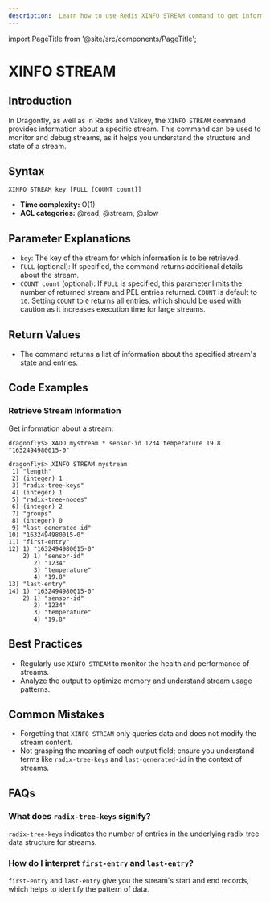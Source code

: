 ```yaml
---
description:  Learn how to use Redis XINFO STREAM command to get information about a stream.
---
```


import PageTitle from '@site/src/components/PageTitle';

# XINFO STREAM

<PageTitle title="Redis XINFO STREAM Command (Documentation) | Dragonfly" />

## Introduction

In Dragonfly, as well as in Redis and Valkey, the `XINFO STREAM` command provides information about a specific stream.
This command can be used to monitor and debug streams, as it helps you understand the structure and state of a stream.

## Syntax

```shell
XINFO STREAM key [FULL [COUNT count]]
```

- **Time complexity:** O(1)
- **ACL categories:** @read, @stream, @slow

## Parameter Explanations

- `key`: The key of the stream for which information is to be retrieved.
- `FULL` (optional): If specified, the command returns additional details about the stream.
- `COUNT count` (optional): If `FULL` is specified, this parameter limits the number of returned stream and PEL entries returned.
  `COUNT` is default to `10`. Setting `COUNT` to `0` returns all entries, which should be used with caution as it increases execution time for large streams.

## Return Values

- The command returns a list of information about the specified stream's state and entries.

## Code Examples

### Retrieve Stream Information

Get information about a stream:

```shell
dragonfly$> XADD mystream * sensor-id 1234 temperature 19.8
"1632494980015-0"

dragonfly$> XINFO STREAM mystream
 1) "length"
 2) (integer) 1
 3) "radix-tree-keys"
 4) (integer) 1
 5) "radix-tree-nodes"
 6) (integer) 2
 7) "groups"
 8) (integer) 0
 9) "last-generated-id"
10) "1632494980015-0"
11) "first-entry"
12) 1) "1632494980015-0"
    2) 1) "sensor-id"
       2) "1234"
       3) "temperature"
       4) "19.8"
13) "last-entry"
14) 1) "1632494980015-0"
    2) 1) "sensor-id"
       2) "1234"
       3) "temperature"
       4) "19.8"
```

## Best Practices

- Regularly use `XINFO STREAM` to monitor the health and performance of streams.
- Analyze the output to optimize memory and understand stream usage patterns.

## Common Mistakes

- Forgetting that `XINFO STREAM` only queries data and does not modify the stream content.
- Not grasping the meaning of each output field; ensure you understand terms like `radix-tree-keys` and `last-generated-id` in the context of streams.

## FAQs

### What does `radix-tree-keys` signify?

`radix-tree-keys` indicates the number of entries in the underlying radix tree data structure for streams.

### How do I interpret `first-entry` and `last-entry`?

`first-entry` and `last-entry` give you the stream's start and end records, which helps to identify the pattern of data.
